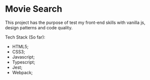 # Movie Search

This project has the purpose of test my front-end skills with vanilla js, design patterns and code quality.

Tech Stack (So far):

- HTML5;
- CSS3;
- Javascript;
- Typescript;
- Jest;
- Webpack;
